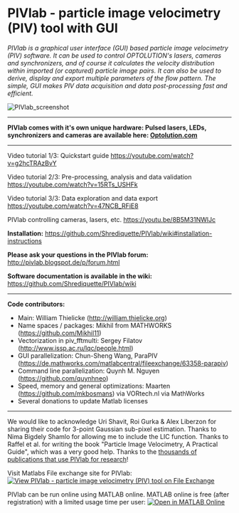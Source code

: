 # PIVlab - particle image velocimetry (PIV) tool with GUI
*PIVlab is a graphical user interface (GUI) based particle image velocimetry (PIV) software. It can be used to control OPTOLUTION's lasers, cameras and synchronizers, and of course it calculates the velocity distribution within imported (or captured) particle image pairs. It can also be used to derive, display and export multiple parameters of the flow pattern. The simple, GUI makes PIV data acquisition and data post-processing fast and efficient.*

![PIVlab_screenshot](https://github.com/Shrediquette/PIVlab/blob/main/images/PIVlab_screenshot.jpg)

**   **
**PIVlab comes with it's own unique hardware: Pulsed lasers, LEDs, synchronizers and cameras are available here: [Optolution.com](https://www.optolution.com/en/products/particle-image-velocimetry-piv/)**
**   **
Video tutorial 1/3: Quickstart guide
https://youtube.com/watch?v=g2hcTRAzBvY

Video tutorial 2/3: Pre-processing, analysis and data validation
https://youtube.com/watch?v=15RTs_USHFk

Video tutorial 3/3: Data exploration and data export
https://youtube.com/watch?v=47NCB_RFiE8

PIVlab controlling cameras, lasers, etc.
https://youtu.be/8B5M31NWlJc


**Installation:** https://github.com/Shrediquette/PIVlab/wiki#installation-instructions

**Please ask your questions in the PIVlab forum:** http://pivlab.blogspot.de/p/forum.html

**Software documentation is available in the wiki:** https://github.com/Shrediquette/PIVlab/wiki
**   **
**Code contributors:**
* Main: William Thielicke (http://william.thielicke.org)
* Name spaces / packages: Mikhil from MATHWORKS (https://github.com/Mikhil11)
* Vectorization in piv_fftmulti: Sergey Filatov (http://www.issp.ac.ru/lqc/people.html)
* GUI parallelization: Chun-Sheng Wang, ParaPIV (https://de.mathworks.com/matlabcentral/fileexchange/63358-parapiv)
* Command line parallelization: Quynh M. Nguyen (https://github.com/quynhneo)
* Speed, memory and general optimizations: Maarten (https://github.com/mkbosmans) via VORtech.nl via MathWorks
* Several donations to update Matlab licenses
**   **
We would like to acknowledge Uri Shavit, Roi Gurka &amp; Alex Liberzon for sharing their code for 3-point Gaussian sub-pixel estimation. Thanks to Nima Bigdely Shamlo for allowing me to include the LIC function. Thanks to Raffel et al. for writing the book "Particle Image Velocimetry, A Practical Guide", which was a very good help. Thanks to the [thousands of publications that use PIVlab for research](https://scholar.google.de/scholar?cites=819244312015141543)!

Visit Matlabs File exchange site for PIVlab: [![View PIVlab - particle image velocimetry (PIV) tool on File Exchange](https://www.mathworks.com/matlabcentral/images/matlab-file-exchange.svg)](https://de.mathworks.com/matlabcentral/fileexchange/27659-pivlab-particle-image-velocimetry-piv-tool)

PIVlab can be run online using MATLAB online. MATLAB online is free (after registration) with a limited usage time per user:
[![Open in MATLAB Online](https://www.mathworks.com/images/responsive/global/open-in-matlab-online.svg)](https://matlab.mathworks.com/open/github/v1?repo=Shrediquette/PIVlab&file=PIVlab_GUI.m)
